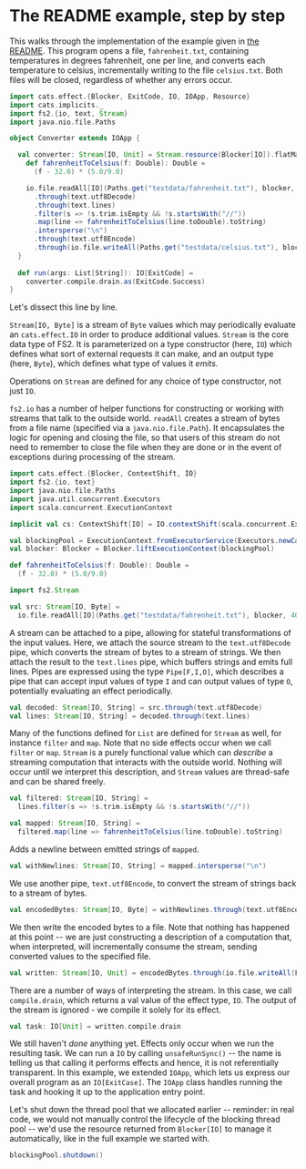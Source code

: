 # The README example, step by step

This walks through the implementation of the example given in [the README](../README.md). This program opens a file, `fahrenheit.txt`, containing temperatures in degrees fahrenheit, one per line, and converts each temperature to celsius, incrementally writing to the file `celsius.txt`. Both files will be closed, regardless of whether any errors occur.

```scala mdoc
import cats.effect.{Blocker, ExitCode, IO, IOApp, Resource}
import cats.implicits._
import fs2.{io, text, Stream}
import java.nio.file.Paths

object Converter extends IOApp {

  val converter: Stream[IO, Unit] = Stream.resource(Blocker[IO]).flatMap { blocker =>
    def fahrenheitToCelsius(f: Double): Double =
      (f - 32.0) * (5.0/9.0)

    io.file.readAll[IO](Paths.get("testdata/fahrenheit.txt"), blocker, 4096)
      .through(text.utf8Decode)
      .through(text.lines)
      .filter(s => !s.trim.isEmpty && !s.startsWith("//"))
      .map(line => fahrenheitToCelsius(line.toDouble).toString)
      .intersperse("\n")
      .through(text.utf8Encode)
      .through(io.file.writeAll(Paths.get("testdata/celsius.txt"), blocker))
  }
  
  def run(args: List[String]): IO[ExitCode] =
    converter.compile.drain.as(ExitCode.Success)
}
```

Let's dissect this line by line.

`Stream[IO, Byte]` is a stream of `Byte` values which may periodically evaluate an `cats.effect.IO` in order to produce additional values. `Stream` is the core data type of FS2. It is parameterized on a type constructor (here, `IO`) which defines what sort of external requests it can make, and an output type (here, `Byte`), which defines what type of values it _emits_.

Operations on `Stream` are defined for any choice of type constructor, not just `IO`.

`fs2.io` has a number of helper functions for constructing or working with streams that talk to the outside world. `readAll` creates a stream of bytes from a file name (specified via a `java.nio.file.Path`). It encapsulates the logic for opening and closing the file, so that users of this stream do not need to remember to close the file when they are done or in the event of exceptions during processing of the stream.

```scala mdoc:reset-object:silent
import cats.effect.{Blocker, ContextShift, IO}
import fs2.{io, text}
import java.nio.file.Paths
import java.util.concurrent.Executors
import scala.concurrent.ExecutionContext

implicit val cs: ContextShift[IO] = IO.contextShift(scala.concurrent.ExecutionContext.Implicits.global)

val blockingPool = ExecutionContext.fromExecutorService(Executors.newCachedThreadPool())
val blocker: Blocker = Blocker.liftExecutionContext(blockingPool)

def fahrenheitToCelsius(f: Double): Double =
  (f - 32.0) * (5.0/9.0)
```

```scala mdoc
import fs2.Stream

val src: Stream[IO, Byte] =
  io.file.readAll[IO](Paths.get("testdata/fahrenheit.txt"), blocker, 4096)
```

A stream can be attached to a pipe, allowing for stateful transformations of the input values. Here, we attach the source stream to the `text.utf8Decode` pipe, which converts the stream of bytes to a stream of strings. We then attach the result to the `text.lines` pipe, which buffers strings and emits full lines. Pipes are expressed using the type `Pipe[F,I,O]`, which describes a pipe that can accept input values of type `I` and can output values of type `O`, potentially evaluating an effect periodically.

```scala mdoc
val decoded: Stream[IO, String] = src.through(text.utf8Decode)
val lines: Stream[IO, String] = decoded.through(text.lines)
```

Many of the functions defined for `List` are defined for `Stream` as well, for instance `filter` and `map`. Note that no side effects occur when we call `filter` or `map`. `Stream` is a purely functional value which can _describe_ a streaming computation that interacts with the outside world. Nothing will occur until we interpret this description, and `Stream` values are thread-safe and can be shared freely.

```scala mdoc
val filtered: Stream[IO, String] =
  lines.filter(s => !s.trim.isEmpty && !s.startsWith("//"))

val mapped: Stream[IO, String] =
  filtered.map(line => fahrenheitToCelsius(line.toDouble).toString)
```

Adds a newline between emitted strings of `mapped`.

```scala mdoc
val withNewlines: Stream[IO, String] = mapped.intersperse("\n")
```

We use another pipe, `text.utf8Encode`, to convert the stream of strings back to a stream of bytes.

```scala mdoc
val encodedBytes: Stream[IO, Byte] = withNewlines.through(text.utf8Encode)
```

We then write the encoded bytes to a file. Note that nothing has happened at this point -- we are just constructing a description of a computation that, when interpreted, will incrementally consume the stream, sending converted values to the specified file.

```scala mdoc
val written: Stream[IO, Unit] = encodedBytes.through(io.file.writeAll(Paths.get("testdata/celsius.txt"), blocker))
```

There are a number of ways of interpreting the stream. In this case, we call `compile.drain`, which returns a val value of the effect type, `IO`. The output of the stream is ignored - we compile it solely for its effect.

```scala mdoc:to-string
val task: IO[Unit] = written.compile.drain
```

We still haven't *done* anything yet. Effects only occur when we run the resulting task. We can run a `IO` by calling `unsafeRunSync()` -- the name is telling us that calling it performs effects and hence, it is not referentially transparent. In this example, we extended `IOApp`, which lets us express our overall program as an `IO[ExitCase]`. The `IOApp` class handles running the task and hooking it up to the application entry point.

Let's shut down the thread pool that we allocated earlier -- reminder: in real code, we would not manually control the lifecycle of the blocking thread pool -- we'd use the resource returned from `Blocker[IO]` to manage it automatically, like in the full example we started with.

```scala mdoc
blockingPool.shutdown()
```
